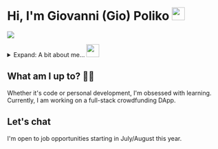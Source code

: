 # Hi, I'm Giovanni (Gio) Poliko <img src="https://media.giphy.com/media/hvRJCLFzcasrR4ia7z/giphy.gif" width="30px" height="30px"/>
[<img src="https://img.shields.io/badge/linkedin-%230077B5.svg?&style=for-the-badge&logo=linkedin&logoColor=white" />](https://www.linkedin.com/in/giovannipoliko/)

<details>
<summary>Expand: A bit about me... <img src="https://media.giphy.com/media/fZ91xzFtKWmoJSD4TK/giphy.gif" height="30px" /></summary>
  
```javascript
const gio = {
  code: ["JavaScript", "TypeScript", "Solidity", "Java", "Rust", "Python", "C"],
  toolsAndFrameworks: ["NodeJS", "React/NextJS", "Redux", "NestJS", "Prisma", "Hardhat"],
  testing: ["Jest", "Puppeteer", "Playwright", "Selenium", "Insomnia"],
  architecture: ["REST", "component-based", "microservices", "event-driven", "serverless", "blockchain"],
  deepDives: ["Nx", "AWS Cloud Services"],
  currentChallenge: "Building a blockchain agnostic, digital asset generator and minter in Rust"
}
```
  
</details>

## What am I up to? 👨‍💻
Whether it's code or personal development, I'm obsessed with learning.
Currently, I am working on a full-stack crowdfunding DApp.

## Let's chat
I'm open to job opportunities starting in July/August this year.

<br/><br/>
<!-- ![github stats](https://github-readme-stats.vercel.app/api?username=gpoliko&count_private=true&show_icons=true&theme=vue-dark)
![github streak](https://github-readme-streak-stats.herokuapp.com/?user=gpoliko&theme=vue-dark) -->

